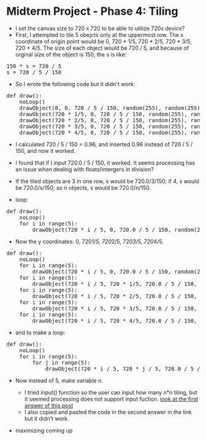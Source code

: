 # Midterm Project - Phase 4: Tiling

- I set the canvas size to 720 x 720 to be able to utilize 720s device?
- First, I attempted to tile 5 obejcts only at the uppermost row. The x coordinate of origin point would be 0, 720 * 1/5, 720 * 2/5, 720 * 3/5, 720 * 4/5. The size of each object would be 720 / 5, and because of orginal size of the object is 150, the s is like:
<pre>
150 * s = 720 / 5
s = 720 / 5 / 150
</pre>

- So I wrote the following code but it didn't work:
<pre>
def draw():
    noLoop()
    drawObject(0, 0, 720 / 5 / 150, random(255), random(255), random(255))
    drawObject(720 * 1/5, 0, 720 / 5 / 150, random(255), random(255), random(255))
    drawObject(720 * 2/5, 0, 720 / 5 / 150, random(255), random(255), random(255))
    drawObject(720 * 3/5, 0, 720 / 5 / 150, random(255), random(255), random(255))
    drawObject(720 * 4/5, 0, 720 / 5 / 150, random(255), random(255), random(255))
</pre>

- I calculated 720 / 5 / 150 = 0.96, and inserted 0.96 instead of 720 / 5 / 150, and now it worked.

- I found that if I input 720.0 / 5 / 150, it worked. It seems processing has an issue when dealing with floats/intergers in division?

- If the tiled objects are 3 in one row, s would be 720.0/3/150; if 4, s would be 720.0/s/150; so n objects, s would be 720.0/n/150.


- loop:
<pre>
def draw():
    noLoop()
    for i in range(5):
        drawObject(720 * i / 5, 0, 720.0 / 5 / 150, random(255), random(255), random(255))
</pre>

- Now the y coordinates: 0, 720*1/5, 720*2/5, 720*3/5, 720*4/5.
<pre>
def draw():
    noLoop()
    for i in range(5):
        drawObject(720 * i / 5, 0, 720.0 / 5 / 150, random(255), random(255), random(255))
    for i in range(5):
        drawObject(720 * i / 5, 720 * 1/5, 720.0 / 5 / 150, random(255), random(255), random(255))
    for i in range(5):
        drawObject(720 * i / 5, 720 * 2/5, 720.0 / 5 / 150, random(255), random(255), random(255))
    for i in range(5):
        drawObject(720 * i / 5, 720 * 3/5, 720.0 / 5 / 150, random(255), random(255), random(255))
    for i in range(5):
        drawObject(720 * i / 5, 720 * 4/5, 720.0 / 5 / 150, random(255), random(255), random(255))
</pre>

- and to make a loop:
<pre>
def draw():
    noLoop()
    for i in range(5):
        for j in range(5):
            drawObject(720 * i / 5, 720 * j / 5, 720.0 / 5 / 150, random(255), random(255), random(255))
</pre>

- Now instead of 5, make variable n.
    - I tried input() function so the user can input how many n*n tiling, but it seemed processing does not support input fuction. [look at the first answer of this post](https://forum.processing.org/two/discussion/23646/how-to-use-input-with-python-processing-running-on-a-mac.html)
    - I also copied and pasted the code in the second answer in the link but it didn't work.

- maximizing coming up